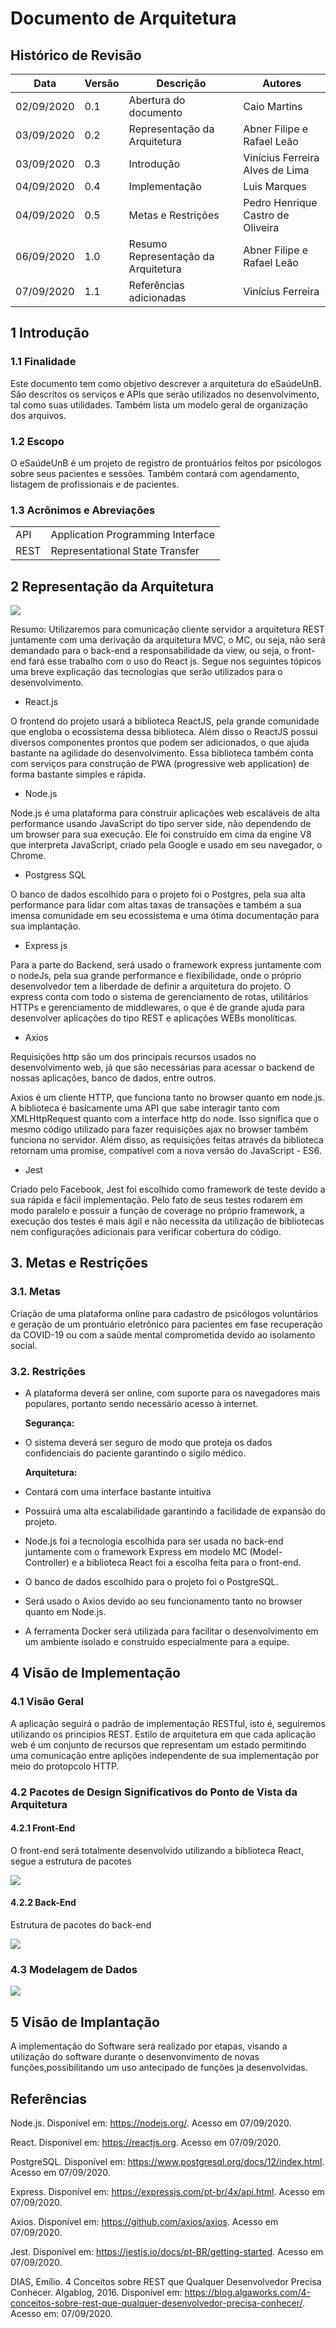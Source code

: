 # Documento de Arquitetura
## Histórico de Revisão


| Data       | Versão | Descrição                    | Autores                    |
| ---------- | ------ | ---------------------------- | -------------------------- |
| 02/09/2020 | 0.1    | Abertura do documento        | Caio Martins               |
| 03/09/2020 | 0.2    | Representação da Arquitetura | Abner Filipe e Rafael Leão |
| 03/09/2020 | 0.3 | Introdução | Vinícius Ferreira Alves de Lima|
| 04/09/2020 | 0.4 | Implementação | Luis Marques|
| 04/09/2020 | 0.5 | Metas e Restrições | Pedro Henrique Castro de Oliveira |
| 06/09/2020 | 1.0 | Resumo Representação da Arquitetura | Abner Filipe e Rafael Leão |
|07/09/2020 | 1.1 | Referências adicionadas | Vinícius Ferreira |


## 1 Introdução

### 1.1 Finalidade
Este documento tem como objetivo descrever a arquitetura do eSaúdeUnB. São descritos os serviços e APIs que serão utilizados no desenvolvimento, tal como suas utilidades. Também lista um modelo geral de organização dos arquivos.

### 1.2 Escopo
O eSaúdeUnB é um projeto de registro de prontuários feitos por psicólogos sobre seus pacientes e sessões. Também contará com agendamento, listagem de profissionais e de pacientes.

### 1.3 Acrônimos e Abreviações
| | |
|-|-|
|API | Application Programming Interface |
|REST| Representational State Transfer |
## 2 Representação da Arquitetura

![](https://i.imgur.com/tanRfCn.png)

Resumo: Utilizaremos para comunicação cliente servidor a arquitetura REST juntamente com uma derivação da arquitetura MVC, o MC, ou seja, não será demandado para o back-end a responsabilidade da view, ou seja, o front-end fará esse trabalho com o uso do React js. Segue nos seguintes tópicos uma breve explicação das tecnologias que serão utilizados para o desenvolvimento.

* React.js

O frontend do projeto usará a biblioteca ReactJS, pela grande comunidade que engloba o ecossistema dessa biblioteca. Além disso o ReactJS possui diversos componentes prontos que podem ser adicionados, o que ajuda bastante na agilidade do desenvolvimento. Essa biblioteca também conta com serviços para construção de PWA (progressive web application) de forma bastante simples e rápida. 

* Node.js

Node.js é uma plataforma para construir aplicações web escaláveis de alta performance usando JavaScript do tipo server side, não dependendo de um browser para sua execução. Ele foi construído em cima da engine V8 que interpreta JavaScript, criado pela Google e usado em seu navegador, o Chrome.

* Postgress SQL

O banco de dados escolhido para o projeto foi o Postgres, pela sua alta performance para lidar com altas taxas de transações e também a sua imensa comunidade em seu ecossistema e uma ótima documentação para sua implantação.

* Express js

Para a parte do Backend, será usado o framework express juntamente com o  nodeJs, pela sua grande performance e flexibilidade, onde o próprio desenvolvedor tem a liberdade de definir a arquitetura do projeto. O express conta com todo o sistema de gerenciamento de rotas, utilitários HTTPs e gerenciamento de middlewares, o que é de grande ajuda para desenvolver aplicações do tipo REST e aplicações WEBs monolíticas.

* Axios

Requisições http são um dos principais recursos usados no desenvolvimento web, já que são necessárias para acessar o backend de nossas aplicações, banco de dados, entre outros. 

Axios é um cliente HTTP, que funciona tanto no browser quanto em node.js. A biblioteca é basicamente uma API que sabe interagir tanto com XMLHttpRequest quanto com a interface http do node. Isso significa que o mesmo código utilizado para fazer requisições ajax no browser também funciona no servidor. Além disso, as requisições feitas através da biblioteca retornam uma promise, compatível com a nova versão do JavaScript - ES6.

* Jest

Criado pelo Facebook, Jest foi escolhido como framework de teste devido a sua rápida e fácil implementação. Pelo fato de seus testes rodarem em modo paralelo e possuir a função de coverage no próprio framework, a execução dos testes é mais ágil e não necessita da utilização de bibliotecas nem configurações adicionais para verificar cobertura do código.

## 3. Metas e Restrições

### 3.1. Metas

Criação de uma plataforma online para cadastro de psicólogos voluntários e geração de um prontuário eletrônico para pacientes em fase recuperação da COVID-19 ou com a saúde mental comprometida devido ao isolamento social.

### 3.2. Restrições

* A plataforma deverá ser online, com suporte para os navegadores mais populares, portanto sendo necessário acesso à internet.

    **Segurança:**
* O sistema deverá ser seguro de modo que proteja os dados confidenciais do paciente garantindo o sigilo médico.

    **Arquitetura:** 

* Contará com uma interface bastante intuitiva
* Possuirá uma alta escalabilidade garantindo a facilidade de expansão do projeto. 
* Node.js foi a tecnologia escolhida para ser usada no back-end juntamente com o framework Express em modelo MC (Model-Controller) e a biblioteca React foi a escolha feita para o front-end. 
* O banco de dados escolhido para o projeto foi o PostgreSQL.
* Será usado o Axios devido ao seu funcionamento tanto no browser quanto em Node.js.
* A ferramenta Docker será utilizada para facilitar o desenvolvimento em um ambiente isolado e construído especialmente para a equipe.

## 4 Visão de Implementação

### 4.1 Visão Geral
A aplicação seguirá o padrão de implementação RESTful, isto é, seguiremos utilizando os principios REST. Estilo de arquitetura em que cada aplicação web é um conjunto de recursos que representam um estado permitindo uma comunicação entre aplições independente de sua implementação por meio do protopcolo HTTP.


### 4.2 Pacotes de Design Significativos do Ponto de Vista da Arquitetura

#### 4.2.1 Front-End
O front-end será totalmente desenvolvido utilizando a biblioteca React, segue a estrutura de pacotes

![](https://i.imgur.com/PH8ZVSn.png)


#### 4.2.2 Back-End
Estrutura de pacotes do back-end

![](https://i.imgur.com/wm4DQc6.png)


### 4.3 Modelagem de Dados

![](https://i.imgur.com/NybqjG6.png)




## 5 Visão de Implantação

A implementação do Software será realizado por etapas, visando a utilização do software durante o desenvonvimento de novas funções,possibilitando um uso antecipado de funções ja desenvolvidas.


## Referências
Node.js. Disponível em: https://nodejs.org/. Acesso em 07/09/2020.

React. Disponível em: https://reactjs.org. Acesso em 07/09/2020.

PostgreSQL. Disponível em: https://www.postgresql.org/docs/12/index.html. Acesso em 07/09/2020.

Express. Disponível em: https://expressjs.com/pt-br/4x/api.html. Acesso em 07/09/2020.

Axios. Disponível em: https://github.com/axios/axios. Acesso em 07/09/2020.

Jest. Disponível em: https://jestjs.io/docs/pt-BR/getting-started. Acesso em 07/09/2020.

DIAS, Emílio. 4 Conceitos sobre REST que Qualquer Desenvolvedor Precisa Conhecer. Algablog, 2016.
Disponível em: https://blog.algaworks.com/4-conceitos-sobre-rest-que-qualquer-desenvolvedor-precisa-conhecer/. Acesso em: 07/09/2020.

